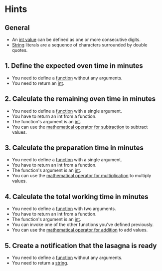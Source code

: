 # Hints

## General

- An [int value][ints] can be defined as one or more consecutive digits.
- [String][string] literals are a sequence of characters surrounded by double quotes.

## 1. Define the expected oven time in minutes

- You need to define a [function][functions] without any arguments.
- You need to return an [int][ints].

## 2. Calculate the remaining oven time in minutes

- You need to define a [function][functions] with a single argument.
- You have to return an int from a function.
- The function's argument is an [int][ints].
- You can use the [mathematical operator for subtraction][ints] to subtract values.

## 3. Calculate the preparation time in minutes

- You need to define a [function][functions] with a single argument.
- You have to return an int from a function.
- The function's argument is an [int][ints].
- You can use the [mathematical operator for multiplication][ints] to multiply values.

## 4. Calculate the total working time in minutes

- You need to define a [function][functions] with two arguments.
- You have to return an int from a function.
- The function's argument is an [int][ints].
- You can invoke one of the other functions you've defined previously.
- You can use the [mathematical operator for addition][ints] to add values.

## 5. Create a notification that the lasagna is ready

- You need to define a [function][functions] without any arguments.
- You need to return a [string][string].

[functions]: https://gleam.run/book/tour/functions.html
[ints]: https://gleam.run/book/tour/ints-and-floats.html
[string]: https://gleam.run/book/tour/strings.html